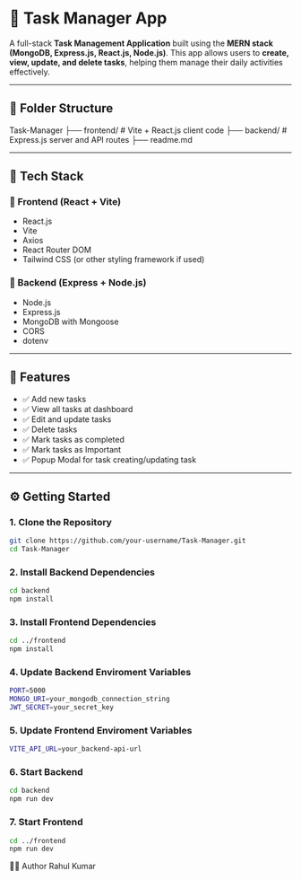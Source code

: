 # 📝 Task Manager App

A full-stack **Task Management Application** built using the **MERN stack (MongoDB, Express.js, React.js, Node.js)**. This app allows users to **create, view, update, and delete tasks**, helping them manage their daily activities effectively.

---

## 📁 Folder Structure
Task-Manager
  ├── frontend/ # Vite + React.js client code
  ├── backend/ # Express.js server and API routes
  ├── readme.md

---

## 🔧 Tech Stack

### 🔹 Frontend (React + Vite)
- React.js
- Vite
- Axios
- React Router DOM
- Tailwind CSS (or other styling framework if used)

### 🔹 Backend (Express + Node.js)
- Node.js
- Express.js
- MongoDB with Mongoose
- CORS
- dotenv

---

## 🚀 Features

- ✅ Add new tasks
- ✅ View all tasks at dashboard
- ✅ Edit and update tasks
- ✅ Delete tasks
- ✅ Mark tasks as completed
- ✅ Mark tasks as Important
- ✅ Popup Modal for task creating/updating task

---

## ⚙️ Getting Started

### 1. Clone the Repository

```bash
git clone https://github.com/your-username/Task-Manager.git
cd Task-Manager
```

### 2. Install Backend Dependencies

```bash
cd backend
npm install
```

### 3. Install Frontend Dependencies

```bash
cd ../frontend
npm install
```

### 4. Update Backend Enviroment Variables

```bash
PORT=5000
MONGO_URI=your_mongodb_connection_string
JWT_SECRET=your_secret_key
```

### 5. Update Frontend Enviroment Variables

```bash
VITE_API_URL=your_backend-api-url
```

### 6. Start Backend

```bash
cd backend
npm run dev
```

### 7. Start Frontend

```bash
cd ../frontend
npm run dev
```

🧑‍💻 Author
Rahul Kumar
